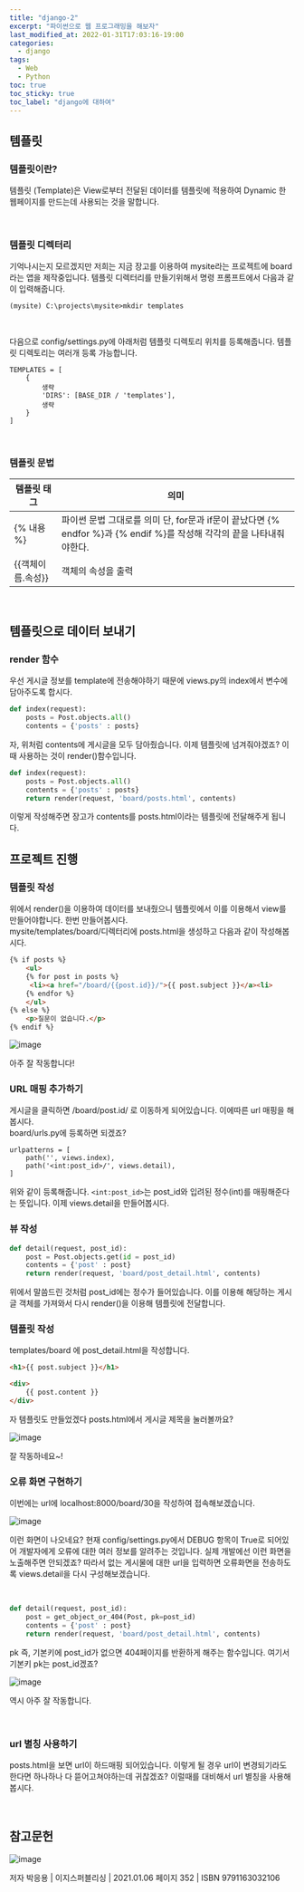 ```yaml
---
title: "django-2"
excerpt: "파이썬으로 웹 프로그래밍을 해보자"
last_modified_at: 2022-01-31T17:03:16-19:00
categories:
  - django
tags:
  - Web
  - Python
toc: true
toc_sticky: true
toc_label: "django에 대하여"
---
```

## 템플릿

### 템플릿이란?

템플릿 (Template)은 View로부터 전달된 데이터를 템플릿에 적용하여 Dynamic 한 웹페이지를 만드는데 사용되는 것을 말합니다.

<br>

### 템플릿 디렉터리

기억나시는지 모르겠지만 저희는 지금 장고를 이용하여 mysite라는 프로젝트에 board라는 앱을 제작중입니다. 템플릿 디렉터리를 만들기위해서 명령 프롬프트에서 다음과 같이 입력해줍니다.

```
(mysite) C:\projects\mysite>mkdir templates
```
<br>

다음으로 config/settings.py에 아래처럼 템플릿 디렉토리 위치를 등록해줍니다. 템플릿 디렉토리는 여러개 등록 가능합니다.

```
TEMPLATES = [
    {
        생략
        'DIRS': [BASE_DIR / 'templates'],
        생략
    }
]
```

<br>

### 템플릿 문법

|템플릿 태그|의미|
|---|---|
|{% 내용 %}| 파이썬 문법 그대로를 의미 단, for문과 if문이 끝났다면 {% endfor %}과 {% endif %}를 작성해 각각의 끝을 나타내줘야한다. |
|{{객체이름.속성}}|객체의 속성을 출력|

<br>

## 템플릿으로 데이터 보내기

### render 함수

우선 게시글 정보를 template에 전송해야하기 때문에 views.py의 index에서 변수에 담아주도록 합시다.

```python
def index(request):
    posts = Post.objects.all()
    contents = {'posts' : posts}
```

자, 위처럼 contents에 게시글을 모두 담아줬습니다. 이제 템플릿에 넘겨줘야겠죠? 이때 사용하는 것이 render()함수입니다.

```python
def index(request):
    posts = Post.objects.all()
    contents = {'posts' : posts}
    return render(request, 'board/posts.html', contents)
```

이렇게 작성해주면 장고가 contents를 posts.html이라는 템플릿에 전달해주게 됩니다.

## 프로젝트 진행

### 템플릿 작성

위에서 render()을 이용하여 데이터를 보내줬으니 템플릿에서 이를 이용해서 view를 만들어야합니다. 한번 만들어봅시다.<br>
mysite/templates/board/디렉터리에 posts.html을 생성하고 다음과 같이 작성해봅시다.

```html
{% if posts %}
    <ul>
    {% for post in posts %}
     <li><a href="/board/{{post.id}}/">{{ post.subject }}</a><li>
    {% endfor %}
    </ul>
{% else %}
    <p>질문이 없습니다.</p>
{% endif %}
```

![image](https://user-images.githubusercontent.com/72953874/151762772-373fad0c-7a3d-4d5f-880d-b9f5d3b0e716.png)

아주 잘 작동합니다!
<br>

### URL 매핑 추가하기

게시글을 클릭하면 /board/post.id/ 로 이동하게 되어있습니다. 이에따른 url 매핑을 해봅시다.<br>
board/urls.py에 등록하면 되겠죠?

```
urlpatterns = [
    path('', views.index),
    path('<int:post_id>/', views.detail),
]
```
위와 같이 등록해줍니다. `<int:post_id>`는  post_id와 입려된 정수(int)를 매핑해준다는 뜻입니다. 이제 views.detail을 만들어봅시다.

### 뷰 작성

```python
def detail(request, post_id):
    post = Post.objects.get(id = post_id)
    contents = {'post' : post}
    return render(request, 'board/post_detail.html', contents)
```

위에서 말씀드린 것처럼 post_id에는 정수가 들어있습니다. 이를 이용해 해당하는 게시글 객체를 가져와서 다시 render()을 이용해 템플릿에 전달합니다.

### 템플릿 작성

templates/board 에 post_detail.html을 작성합니다.

```html
<h1>{{ post.subject }}</h1>

<div>
    {{ post.content }}
</div>
```
자 템플릿도 만들었겠다 posts.html에서 게시글 제목을 눌러볼까요?

![image](https://user-images.githubusercontent.com/72953874/151764877-5149798a-15a8-4563-a0e2-311a4d51bac3.png)

잘 작동하네요~!

### 오류 화면 구현하기

이번에는 url에 localhost:8000/board/30을 작성하여 접속해보겠습니다.

![image](https://user-images.githubusercontent.com/72953874/151765173-b22bc666-cd6e-4f0d-a1df-4e18826eb05d.png)

이런 화면이 나오네요? 현재 config/settings.py에서 DEBUG 항목이 True로 되어있어 개발자에게 오류에 대한 여러 정보를 알려주는 것입니다. 실제 개발에선 이런 화면을 노출해주면 안되겠죠? 따라서 없는 게시물에 대한 url을 입력하면 오류화면을 전송하도록 views.detail을 다시 구성해보겠습니다.

<br>

```python
def detail(request, post_id):
    post = get_object_or_404(Post, pk=post_id)
    contents = {'post' : post}
    return render(request, 'board/post_detail.html', contents)
```

pk 즉, 기본키에 post_id가 없으면 404페이지를 반환하게 해주는 함수입니다. 여기서 기본키 pk는 post_id겠죠?

![image](https://user-images.githubusercontent.com/72953874/151765616-b2a5440b-5fc9-4158-b929-35868b11b1a9.png)


역시 아주 잘 작동합니다.

<br>

### url 별칭 사용하기

posts.html을 보면 url이 하드매핑 되어있습니다. 이렇게 될 경우 url이 변경되기라도 한다면 하나하나 다 뜯어고쳐야하는데 귀찮겠죠? 이럴때를 대비해서 url 별칭을 사용해봅시다.

<br>

## 참고문헌

![image](https://user-images.githubusercontent.com/72953874/151628765-bf5b4a33-3e7f-44b3-9b35-3cdf8909819b.png)

저자 박응용 | 이지스퍼블리싱 | 2021.01.06
페이지 352 | ISBN 9791163032106